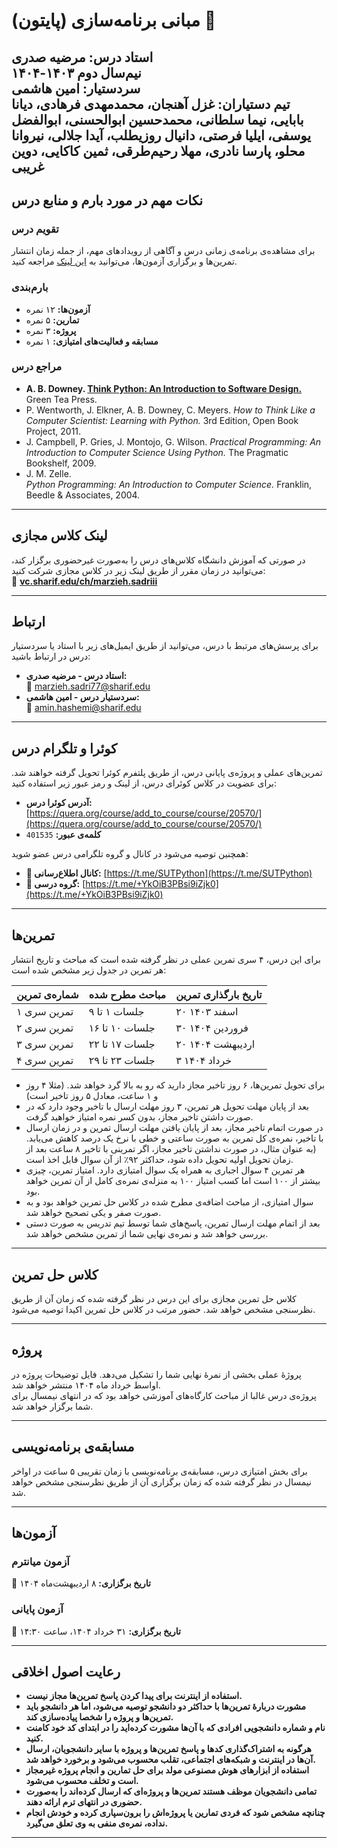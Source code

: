 # مبانی برنامه‌سازی‌ (پایتون) 🐍

**استاد درس:** مرضیه صدری  
**نیم‌سال دوم ۱۴۰۳-۱۴۰۴**  
**سردستیار:** امین هاشمی  
**تیم دستیاران**: غزل آهنجان، محمدمهدی فرهادی، دیانا بابایی، نیما سلطانی، محمدحسین ابوالحسنی، ابوالفضل یوسفی، ایلیا فرصتی، دانیال روزیطلب، آیدا جلالی، نیروانا محلو، پارسا نادری، مهلا رحیم‌طرقی، ثمین کاکایی، دوین غریبی
---

## نکات مهم در مورد بارم و منابع درس

### تقویم درس  
برای مشاهده‌ی برنامه‌ی زمانی درس و آگاهی از رویدادهای مهم، از جمله زمان انتشار تمرین‌ها و برگزاری آزمون‌ها، می‌توانید به [این لینک](https://docs.google.com/spreadsheets/d/1aF0nWpKDbymYoTfNhcps37GYJFGoEtssV3irKo2F5GE/edit?usp=sharing) مراجعه کنید.

### بارم‌بندی  
- **آزمون‌ها:** ۱۲ نمره  
- **تمارین:** ۵ نمره  
- **پروژه:** ۳ نمره  
- **مسابقه و فعالیت‌های امتیازی:** ۱ نمره  

### مراجع درس  
- **A. B. Downey. [Think Python: An Introduction to Software Design.](https://allendowney.github.io/ThinkPython/)** Green Tea Press.  
- P. Wentworth, J. Elkner, A. B. Downey, C. Meyers.
  *How to Think Like a Computer Scientist: Learning with Python.* 3rd Edition, Open Book Project, 2011.  
- J. Campbell, P. Gries, J. Montojo, G. Wilson.
  *Practical Programming: An Introduction to Computer Science Using Python.* The Pragmatic Bookshelf, 2009.  
- J. M. Zelle.  
  *Python Programming: An Introduction to Computer Science.* Franklin, Beedle & Associates, 2004.  


---

## لینک کلاس مجازی  
در صورتی که آموزش دانشگاه کلاس‌های درس را به‌صورت غیرحضوری برگزار کند، می‌توانید در زمان مقرر از طریق لینک زیر در کلاس مجازی شرکت کنید:  
🔗 **[vc.sharif.edu/ch/marzieh.sadriii](https://vc.sharif.edu/ch/marzieh.sadriii)**  

---

## ارتباط  
برای پرسش‌های مرتبط با درس، می‌توانید از طریق ایمیل‌های زیر با استاد یا سردستیار درس در ارتباط باشید:

- **استاد درس - مرضیه صدری:**  
  📧 [marzieh.sadri77@sharif.edu](mailto:marzieh.sadri77@sharif.edu?subject=FPP14032::)  
- **سردستیار درس - امین هاشمی:**  
  📧 [amin.hashemi@sharif.edu](mailto:amin.hashemi@sharif.edu?subject=FPP14032::)  

---

## کوئرا و تلگرام درس  
تمرین‌های عملی و پروژه‌ی پایانی درس، از طریق پلتفرم کوئرا تحویل گرفته‌ خواهند شد. برای عضویت در کلاس کوئرای درس، از لینک و رمز عبور زیر استفاده کنید:  

- **آدرس کوئرا درس:** [https://quera.org/course/add_to_course/course/20570/](https://quera.org/course/add_to_course/course/20570/)  
- **کلمه‌ی عبور:** `401535`  

همچنین توصیه می‌شود در کانال و گروه تلگرامی درس عضو شوید:  

- **📢 کانال اطلاع‌رسانی:** [https://t.me/SUTPython](https://t.me/SUTPython)  
- **💬 گروه درسی:** [https://t.me/+YkOiB3PBsi9iZjk0](https://t.me/+YkOiB3PBsi9iZjk0)  

---

## تمرین‌ها  
برای این درس، ۴ سری تمرین عملی در نظر گرفته شده است که مباحث و تاریخ انتشار هر تمرین در جدول زیر مشخص شده است:

| شماره‌ی تمرین | مباحث مطرح شده | تاریخ بارگذاری تمرین |
|--------------|--------------|---------------------|
| تمرین‌ سری ۱ | جلسات ۱ تا ۹ | ۲۰ اسفند ۱۴۰۳ |
| تمرین‌ سری ۲ | جلسات ۱۰ تا ۱۶ | ۳۰ فروردین ۱۴۰۴ |
| تمرین‌ سری ۳ | جلسات ۱۷ تا ۲۲ | ۲۰ اردیبهشت ۱۴۰۴ |
| تمرین‌ سری ۴ | جلسات ۲۳ تا ۲۹ | ۳ خرداد ۱۴۰۴ |


- برای تحویل تمرین‌ها، ۶ روز تاخیر مجاز دارید که رو به بالا گرد خواهد شد. (مثلا ۴ روز و ۱ ساعت، معادل ۵ روز تاخیر است)
- بعد از پایان مهلت تحویل هر تمرین، ۳ روز مهلت ارسال با تاخیر وجود دارد که در صورت داشتن تاخیر مجاز، بدون کسر نمره امتیاز خواهید گرفت.
- در صورت اتمام تاخیر مجاز، بعد از پایان یافتن مهلت ارسال تمرین و در زمان ارسال با تاخیر، نمره‌ی کل تمرین به صورت ساعتی و خطی با نرخ یک درصد کاهش می‌یابد. (به عنوان مثال، در صورت نداشتن تاخیر مجاز، اگر تمرینی با تاخیر ۸ ساعت بعد از زمان تحویل اولیه تحویل داده شود، حداکثر ۹۲٪ از آن سوال قابل اخذ است.
- هر تمرین ۴ سوال اجباری به همراه یک سوال امتیازی دارد. امتیاز تمرین، چیزی بیشتر از ۱۰۰ است اما کسب امتیاز ۱۰۰ به منزله‌ی نمره‌ی کامل از آن تمرین خواهد بود.
- سوال امتیازی، از مباحث اضافه‌ی مطرح شده در کلاس حل تمرین خواهد بود و به صورت صفر و یکی تصحیح خواهد شد.
- بعد از اتمام مهلت ارسال تمرین، پاسخ‌های شما توسط تیم تدریس به صورت دستی بررسی خواهد شد و نمره‌ی نهایی شما از تمرین مشخص خواهد شد.
---

## کلاس حل تمرین  
کلاس حل تمرین مجازی برای این درس در نظر گرفته شده که زمان آن از طریق نظرسنجی مشخص خواهد شد. حضور مرتب در کلاس حل تمرین اکیدا توصیه می‌شود.

---

## پروژه  
پروژهٔ عملی بخشی از نمرهٔ نهایی شما را تشکیل می‌دهد. فایل توضیحات پروژه در اواسط خرداد ماه ۱۴۰۴ منتشر خواهد شد.  
پروژه‌ی درس غالبا از مباحث کارگاه‌های آموزشی خواهد بود که در انتهای نیمسال برای شما برگزار خواهد شد.

---

## مسابقه‌ی برنامه‌نویسی  
برای بخش امتیازی درس، مسابقه‌ی برنامه‌نویسی با زمان تقریبی ۵ ساعت در اواخر نیمسال در نظر گرفته شده که زمان برگزاری آن از طریق نظرسنجی مشخص خواهد شد.

---

## آزمون‌ها  
### آزمون میانترم  
📅 **تاریخ برگزاری:** ۸ اردیبهشت‌ماه ۱۴۰۴  

### آزمون پایانی  
📅 **تاریخ برگزاری:** ۳۱ خرداد ۱۴۰۴، ساعت ۱۴:۳۰  

---

## رعایت اصول اخلاقی  
- **استفاده از اینترنت برای پیدا کردن پاسخ تمرین‌ها مجاز نیست.**  
- **مشورت دربارهٔ تمرین‌ها با حداکثر دو دانشجو توصیه می‌شود، اما هر دانشجو باید تمرین‌ها و پروژه را شخصا پیاده‌سازی کند.**  
- **نام و شماره دانشجویی افرادی که با آن‌ها مشورت کرده‌اید را در ابتدای کد خود کامنت کنید.**  
- **هرگونه به اشتراک‌گذاری کد‌ها و پاسخ تمرین‌ها و پروژه با سایر دانشجویان، ارسال آن‌ها در اینترنت و شبکه‌های اجتماعی، تقلب محسوب می‌شود و برخورد خواهد شد.**  
- **استفاده از ابزارهای هوش مصنوعی مولد برای حل تمارین و انجام پروژه غیرمجاز است و تخلف محسوب می‌شود.**  
- **تمامی دانشجویان موظف هستند تمرین‌ها و پروژه‌ای که ارسال کرده‌‌اند را به‌صورت حضوری در انتهای ترم ارائه دهند.**  
- **چنانچه مشخص شود که فردی تمارین یا پروژه‌اش را برون‌سپاری کرده و خودش انجام نداده، نمره‌ی منفی به وی تعلق می‌گیرد.**  

---

